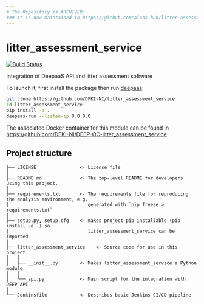 ```yaml
---
# The Repository is ARCHIVED!
### it is now maintained in https://github.com/ai4os-hub/litter-assessment
---
```


# litter_assessment_service
[![Build Status](https://jenkins.indigo-datacloud.eu/buildStatus/icon?job=Pipeline-as-code/DEEP-OC-org/UC-cleluschko-litter_assessment_service/master)](https://jenkins.indigo-datacloud.eu/job/Pipeline-as-code/job/DEEP-OC-org/job/UC-cleluschko-litter_assessment_service/job/master)

Integration of DeepaaS API and litter assessment software

To launch it, first install the package then run [deepaas](https://github.com/indigo-dc/DEEPaaS):
```bash
git clone https://github.com/DFKI-NI/litter_assessment_service
cd litter_assessment_service
pip install -e .
deepaas-run --listen-ip 0.0.0.0
```
The associated Docker container for this module can be found in https://github.com/DFKI-NI/DEEP-OC-litter_assessment_service.

## Project structure
```
├── LICENSE                <- License file
│
├── README.md              <- The top-level README for developers using this project.
│
├── requirements.txt       <- The requirements file for reproducing the analysis environment, e.g.
│                             generated with `pip freeze > requirements.txt`
│
├── setup.py, setup.cfg    <- makes project pip installable (pip install -e .) so
│                             litter_assessment_service can be imported
│
├── litter_assessment_service    <- Source code for use in this project.
│   │
│   ├── __init__.py        <- Makes litter_assessment_service a Python module
│   │
│   └── api.py             <- Main script for the integration with DEEP API
│
└── Jenkinsfile            <- Describes basic Jenkins CI/CD pipeline
```
